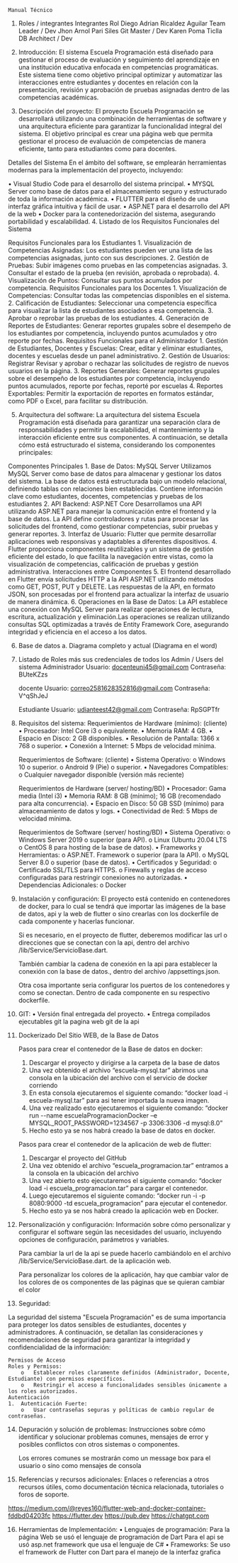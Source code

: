    Manual Técnico

1.	Roles / integrantes
Integrantes	Rol
Diego Adrian Ricaldez Aguilar	Team Leader / Dev
Jhon Arnol Pari Siles	Git Master / Dev
Karen Poma Ticlla	DB Architect / Dev

2.	Introducción:
El sistema Escuela Programación está diseñado para gestionar el proceso de evaluación y seguimiento del aprendizaje en una institución educativa enfocada en competencias programáticas. Este sistema tiene como objetivo principal optimizar y automatizar las interacciones entre estudiantes y docentes en relación con la presentación, revisión y aprobación de pruebas asignadas dentro de las competencias académicas.
3.	Descripción del proyecto:
El proyecto Escuela Programación se desarrollará utilizando una combinación de herramientas de software y una arquitectura eficiente para garantizar la funcionalidad integral del sistema. El objetivo principal es crear una página web que permita gestionar el proceso de evaluación de competencias de manera eficiente, tanto para estudiantes como para docentes.

Detalles del Sistema
En el ámbito del software, se emplearán herramientas modernas para la implementación del proyecto, incluyendo:

•	Visual Studio Code para el desarrollo del sistema principal.
•	MYSQL Server como base de datos para el almacenamiento seguro y estructurado de toda la información académica.
•	FLUTTER para el diseño de una interfaz gráfica intuitiva y fácil de usar.
•	ASP.NET para el desarrollo del API de la web
•	Docker para la contenedorización del sistema, asegurando portabilidad y escalabilidad.
4.	Listado de los Requisitos Funcionales del Sistema

Requisitos Funcionales para los Estudiantes
    1.	Visualización de Competencias Asignadas: Los estudiantes pueden ver una lista de las competencias asignadas, junto con sus descripciones.
    2.	Gestión de Pruebas: Subir imágenes como pruebas en las competencias asignadas.
    3.	Consultar el estado de la prueba (en revisión, aprobada o reprobada).
    4.	Visualización de Puntos: Consultar sus puntos acumulados por competencia.
Requisitos Funcionales para los Docentes
    1.	Visualización de Competencias:  Consultar todas las competencias disponibles en el sistema.
    2.	Calificación de Estudiantes: Seleccionar una competencia específica para visualizar la lista de estudiantes asociados a esa competencia.
    3.	Aprobar o reprobar las pruebas de los estudiantes.
    4.	Generación de Reportes de Estudiantes: Generar reportes grupales sobre el desempeño de los estudiantes por competencia, incluyendo puntos acumulados y otro reporte por fechas.
Requisitos Funcionales para el Administrador
    1.	Gestión de Estudiantes, Docentes y Escuelas: Crear, editar y eliminar estudiantes, docentes y escuelas desde un panel administrativo.
    2.	Gestión de Usuarios: Registrar Revisar y aprobar o rechazar las solicitudes de registro de nuevos usuarios en la página.
    3.	Reportes Generales: Generar reportes grupales sobre el desempeño de los estudiantes por competencia, incluyendo puntos acumulados, reporte por fechas, reporté por escuelas
    4.	Reportes Exportables: Permitir la exportación de reportes en formatos estándar, como PDF o Excel, para facilitar su distribución.

5.	Arquitectura del software: 
La arquitectura del sistema Escuela Programación está diseñada para garantizar una separación clara de responsabilidades y permitir la escalabilidad, el mantenimiento y la interacción eficiente entre sus componentes. A continuación, se detalla cómo está estructurado el sistema, considerando los componentes principales:

Componentes Principales
    1.	Base de Datos: MySQL Server Utilizamos MySQL Server como base de datos para almacenar y gestionar los datos del sistema.
    La base de datos está estructurada bajo un modelo relacional, definiendo tablas con relaciones bien establecidas.
    Contiene información clave como estudiantes, docentes, competencias y pruebas de los estudiantes
    2.	API Backend: ASP.NET Core
    Desarrollamos una API utilizando ASP.NET para manejar la comunicación entre el frontend y la base de datos.
    La API define controladores y rutas para procesar las solicitudes del frontend, como gestionar competencias, subir pruebas y generar reportes.
    3.	Interfaz de Usuario: Flutter que permite desarrollar aplicaciones web responsivas y adaptables a diferentes dispositivos.
    4.	Flutter proporciona componentes reutilizables y un sistema de gestión eficiente del estado, lo que facilita la navegación entre vistas, como la visualización de competencias, calificación de pruebas y gestión administrativa.
    Interacciones entre Componentes	
    5.	El frontend desarrollado en Flutter envía solicitudes HTTP a la API ASP.NET utilizando métodos como GET, POST, PUT y DELETE.
    Las respuestas de la API, en formato JSON, son procesadas por el frontend para actualizar la interfaz de usuario de manera dinámica.
    6.	Operaciones en la Base de Datos: La API establece una conexión con MySQL Server para realizar operaciones de lectura, escritura, actualización y eliminación.Las operaciones se realizan utilizando consultas SQL optimizadas a través de Entity Framework Core, asegurando integridad y eficiencia en el acceso a los datos.

6.	Base de datos
    a.	Diagrama completo y actual
        (Diagrama en el word)

7.	Listado de Roles más sus credenciales de todos los Admin / Users del sistema
    Administrador
    Usuario: docenteuni45@gmail.com
    Contraseña: BUteKZzs

    docente
    Usuario: correo2581628352816@gmail.com
    Contraseña: V^qShJeJ
    
    Estudiante
    Usuario: udianteest42@gmail.com
    Contraseña: RpSGPTfr

8.	Requisitos del sistema:
    Requerimientos de Hardware (mínimo): (cliente)
    •	Procesador: Intel Core i3 o equivalente.
    •	Memoria RAM: 4 GB.
    •	Espacio en Disco: 2 GB disponibles.
    •	Resolución de Pantalla: 1366 x 768 o superior.
    •	Conexión a Internet: 5 Mbps de velocidad mínima.

    Requerimientos de Software: (cliente)
    •	Sistema Operativo:
        o	Windows 10 o superior.
        o	Android 9 (Pie) o superior.
    •	Navegadores Compatibles:
        o	Cualquier navegador disponible (versión más reciente)

    Requerimientos de Hardware (server/ hosting/BD)
    •	Procesador: Gama media (Intel i3)
    •	Memoria RAM: 8 GB (mínimo); 16 GB (recomendado para alta concurrencia).
    •	Espacio en Disco: 50 GB SSD (mínimo) para almacenamiento de datos y logs.
    •	Conectividad de Red: 5 Mbps de velocidad mínima.

    Requerimientos de Software (server/ hosting/BD)
    •	Sistema Operativo:
        o	Windows Server 2019 o superior (para API).
        o	Linux (Ubuntu 20.04 LTS o CentOS 8 para hosting de la base de datos).
    •	Frameworks y Herramientas:
        o	ASP.NET. Framework o superior (para la API).
        o	MySQL Server 8.0 o superior (base de datos).
    •	Certificados y Seguridad:
        o	Certificado SSL/TLS para HTTPS.
        o	Firewalls y reglas de acceso configuradas para restringir conexiones no autorizadas.
    •	Dependencias Adicionales:
        o	Docker

9.	Instalación y configuración:
    El proyecto está contenido en contenedores de docker, para lo cual se tendrá que importar las imágenes de la base de datos, api y la web de flutter o sino crearlas con los dockerfile de cada componente y hacerlas funcionar. 

    Si es necesario, en el proyecto de flutter, deberemos modificar las url o direcciones que se conectan con la api, dentro del archivo /lib/Service/ServicioBase.dart.

    También cambiar la cadena de conexión en la api para establecer la conexión con la base de datos., dentro del archivo /appsettings.json.

    Otra cosa importante seria configurar los puertos de los contenedores y como se conectan. Dentro de cada componente en su respectivo dockerfile.

10.	GIT: 
    •	Versión final entregada del proyecto.
    •	Entrega compilados ejecutables
    git la pagina web
    git de la api

11.	Dockerizado Del Sitio WEB, de la Base de Datos

    Pasos para crear el contenedor de la Base de datos en docker:
    1.	Descargar el proyecto y dirigirse a la carpeta de la base de datos
    2.	Una vez obtenido el archivo “escuela-mysql.tar” abrimos una consola en la ubicación del archivo con el servicio de docker corriendo
    3.	En esta consola ejecutaremos el siguiente comando: “docker load -i escuela-mysql.tar” para asi tener importada la nueva imagen.
    4.	Una vez realizado esto ejecutaremos el siguiente comando: “docker run --name escuelaProgramacionDocker –e MYSQL_ROOT_PASSWORD=1234567 -p 3306:3306 -d mysql:8.0”
    5.	Hecho esto ya se nos habrá creado la base de datos en docker.


    Pasos para crear el contenedor de la aplicación de web de flutter: 
    1.	Descargar el proyecto del GitHub
    2.	Una vez obtenido el archivo “escuela_programacion.tar” entramos a la consola en la ubicación del archivo
    3.	Una vez abierto esto ejecutaremos el siguiente comando: “docker load -i escuela_programacion.tar” para cargar el contenedor.
    4.	Luego ejecutaremos el siguiente comando: “docker run -i -p 8080:9000 -td escuela_programacion” para ejecutar el contenedor.
    5.	Hecho esto ya se nos habrá creado la aplicación web en Docker.


12.	Personalización y configuración: Información sobre cómo personalizar y configurar el software según las necesidades del usuario, incluyendo opciones de configuración, parámetros y variables.

    Para cambiar la url de la api se puede hacerlo cambiándolo en el archivo /lib/Service/ServicioBase.dart. de la aplicación web.

    Para personalizar los colores de la aplicación, hay que cambiar valor de los colores de os componentes de las páginas que se quieran cambiar el color

13.	Seguridad: 

La seguridad del sistema "Escuela Programación" es de suma importancia para proteger los datos sensibles de estudiantes, docentes y administradores. A continuación, se detallan las consideraciones y recomendaciones de seguridad para garantizar la integridad y confidencialidad de la información: 

    Permisos de Acceso
    Roles y Permisos:
        o	Establecer roles claramente definidos (Administrador, Docente, Estudiante) con permisos específicos.
        o	Restringir el acceso a funcionalidades sensibles únicamente a los roles autorizados.
    Autenticación
    1.	Autenticación Fuerte:
        o	Usar contraseñas seguras y políticas de cambio regular de contraseñas.
14.	Depuración y solución de problemas: Instrucciones sobre cómo identificar y solucionar problemas comunes, mensajes de error y posibles conflictos con otros sistemas o componentes.

    Los errores comunes se mostrarán como un message box para el usuario o sino como mensajes de consola

15.	Referencias y recursos adicionales: Enlaces o referencias a otros recursos útiles, como documentación técnica relacionada, tutoriales o foros de soporte.

https://medium.com/@reyes160/flutter-web-and-docker-container-fddbd04203fc
https://flutter.dev
https://pub.dev
https://chatgpt.com


16.	Herramientas de Implementación:
    •	Lenguajes de programación: 
        Para la página Web se usó el lenguaje de programación de Dart
        Para el api se usó asp.net framework que usa el lenguaje de C#
    •	Frameworks:
        Se uso el framework de Flutter con Dart para el manejo de la interfaz grafica

